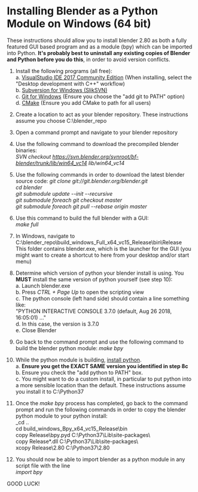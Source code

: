 # Installing Blender as a Python Module on Windows (64 bit)
  
These instructions should allow you to install blender 2.80 as both a fully featured GUI based program and as a module (bpy) which can be imported into Python. **It&#39;s probably best to uninstall any existing copies of Blender and Python before you do this**, in order to avoid version conflicts.
  
1. Install the following programs (all free):  
    a. [VisualStudio IDE 2017 Community Edition](https://visualstudio.microsoft.com/)  (When installing, select the &quot;Desktop development with C++&quot; workflow)  
    b. [Subversion for Windows (SlikSVN)](https://sliksvn.com/download/)  
    c. [Git for Windows](https://gitforwindows.org/) (Ensure you choose the &quot;add git to PATH&quot; option)  
    d. [CMake](https://cmake.org/download/)  (Ensure you add CMake to path for all users)  

2. Create a location to act as your blender repository. These instructions assume you choose C:\blender\_repo

3. Open a command prompt and navigate to your blender repository

4. Use the following command to download the precompiled blender binaries:  
_SVN checkout https://svn.blender.org/svnroot/bf-blender/trunk/lib/win64_vc14 lib/win64_vc14_

5. Use the following commands in order to download the latest blender source code:
_git clone git\://git\.blender\.org/blender.git  
cd blender  
git submodule update --init --recursive  
git submodule foreach git checkout master  
git submodule foreach git pull --rebase origin master_  

6. Use this command to build the full blender with a GUI:  
_make full_

7. In Windows, navigate to C:\blender\_repo\build\_windows\_Full\_x64\_vc15\_Release\bin\Release  
This folder contains blender.exe, which is the launcher for the GUI (you might want to create a shortcut to here from your desktop and/or start menu)

8. Determine which version of python your blender install is using. You **MUST** install the same version of python yourself (see step 10):  
  a. Launch blender.exe  
  b. Press _CTRL + Page Up_ to open the scripting view  
  c. The python console (left hand side) should contain a line something like:  
&quot;PYTHON INTERACTIVE CONSOLE 3.7.0 (default, Aug 26 2018, 16:05:01) …&quot;  
  d. In this case, the version is 3.7.0  
  e. Close Blender  

9. Go back to the command prompt and use the following command to build the blender python module:
_make bpy_

10. While the python module is building, [install python](https://www.python.org/downloads/).  
    a. **Ensure you get the EXACT SAME version you identified in step 8c**  
    b. Ensure you check the &quot;add python to PATH&quot; box.  
    c. You might want to do a custom install, in particular to put python into a more sensible location than the default. These instructions assume you install it to C:\Python37  

11. Once the _make bpy_ process has completed, go back to the command prompt and run the following commands in order to copy the blender python module to your python install:  
_cd ..  
cd build\_windows\_Bpy\_x64\_vc15\_Release\bin  
copy Release\bpy.pyd C:\Python37\Lib\site-packages\  
copy Release\*.dll C:\Python37\Lib\site-packages\  
xcopy Release\2.80 C:\Python37\2.80  

12. You should now be able to import blender as a python module in any script file with the line  
_import bpy_
  
    
GOOD LUCK!
